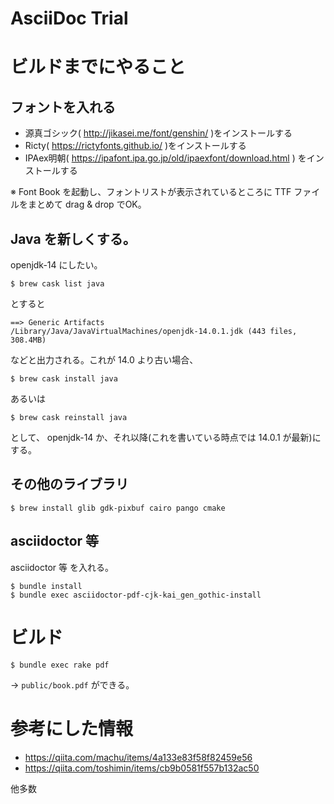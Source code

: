 AsciiDoc Trial
==============

# ビルドまでにやること

## フォントを入れる

* 源真ゴシック( http://jikasei.me/font/genshin/ )をインストールする
* Ricty( https://rictyfonts.github.io/ )をインストールする
* IPAex明朝( https://ipafont.ipa.go.jp/old/ipaexfont/download.html ) をインストールする

※ Font Book を起動し、フォントリストが表示されているところに TTF ファイルをまとめて drag & drop でOK。

## Java を新しくする。

openjdk-14 にしたい。

```
$ brew cask list java
```

とすると

```
==> Generic Artifacts
/Library/Java/JavaVirtualMachines/openjdk-14.0.1.jdk (443 files, 308.4MB)
```

などと出力される。これが 14.0 より古い場合、

```
$ brew cask install java
```

あるいは

```
$ brew cask reinstall java
```

として、 openjdk-14 か、それ以降(これを書いている時点では 14.0.1 が最新)にする。

## その他のライブラリ

```
$ brew install glib gdk-pixbuf cairo pango cmake
```

## asciidoctor 等

asciidoctor 等 を入れる。

```
$ bundle install
$ bundle exec asciidoctor-pdf-cjk-kai_gen_gothic-install
```

# ビルド

```
$ bundle exec rake pdf
```

→ `public/book.pdf` ができる。

# 参考にした情報

* https://qiita.com/machu/items/4a133e83f58f82459e56
* https://qiita.com/toshimin/items/cb9b0581f557b132ac50

他多数